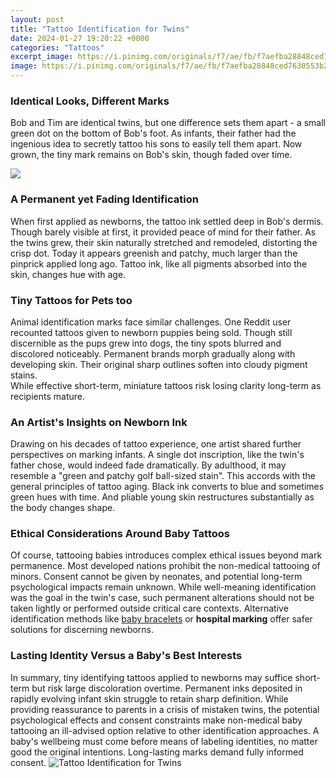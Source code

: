 ```yaml
---
layout: post
title: "Tattoo Identification for Twins"
date: 2024-01-27 19:20:22 +0000
categories: "Tattoos"
excerpt_image: https://i.pinimg.com/originals/f7/ae/fb/f7aefba28848ced7630553b25f8920ea.jpg
image: https://i.pinimg.com/originals/f7/ae/fb/f7aefba28848ced7630553b25f8920ea.jpg
---
```


### Identical Looks, Different Marks  
Bob and Tim are identical twins, but one difference sets them apart - a small green dot on the bottom of Bob's foot. As infants, their father had the ingenious idea to secretly tattoo his sons to easily tell them apart. Now grown, the tiny mark remains on Bob's skin, though faded over time.

![](https://i.pinimg.com/originals/23/8e/dd/238edd4125f8e6af006f339cecef3cf6.jpg)
### A Permanent yet Fading Identification
When first applied as newborns, the tattoo ink settled deep in Bob's dermis. Though barely visible at first, it provided peace of mind for their father. As the twins grew, their skin naturally stretched and remodeled, distorting the crisp dot. Today it appears greenish and patchy, much larger than the pinprick applied long ago. Tattoo ink, like all pigments absorbed into the skin, changes hue with age. 
### Tiny Tattoos for Pets too
Animal identification marks face similar challenges. One Reddit user recounted tattoos given to newborn puppies being sold. Though still discernible as the pups grew into dogs, the tiny spots blurred and discolored noticeably. Permanent brands morph gradually along with developing skin. Their original sharp outlines soften into cloudy pigment stains.  
While effective short-term, miniature tattoos risk losing clarity long-term as recipients mature.
### An Artist's Insights on Newborn Ink
Drawing on his decades of tattoo experience, one artist shared further perspectives on marking infants. A single dot inscription, like the twin's father chose, would indeed fade dramatically. By adulthood, it may resemble a "green and patchy golf ball-sized stain".
This accords with the general principles of tattoo aging. Black ink converts to blue and sometimes green hues with time. And pliable young skin restructures substantially as the body changes shape.
### Ethical Considerations Around Baby Tattoos  
Of course, tattooing babies introduces complex ethical issues beyond mark permanence. Most developed nations prohibit the non-medical tattooing of minors. Consent cannot be given by neonates, and potential long-term psychological impacts remain unknown. 
While well-meaning identification was the goal in the twin's case, such permanent alterations should not be taken lightly or performed outside critical care contexts. Alternative identification methods like [baby bracelets](https://yt.io.vn/collection/agarwal) or **hospital marking** offer safer solutions for discerning newborns.
### Lasting Identity Versus a Baby's Best Interests
In summary, tiny identifying tattoos applied to newborns may suffice short-term but risk large discoloration overtime. Permanent inks deposited in rapidly evolving infant skin struggle to retain sharp definition. 
While providing reassurance to parents in a crisis of mistaken twins, the potential psychological effects and consent constraints make non-medical baby tattooing an ill-advised option relative to other identification approaches. A baby's wellbeing must come before means of labeling identities, no matter good the original intentions. Long-lasting marks demand fully informed consent.
![Tattoo Identification for Twins](https://i.pinimg.com/originals/f7/ae/fb/f7aefba28848ced7630553b25f8920ea.jpg)
